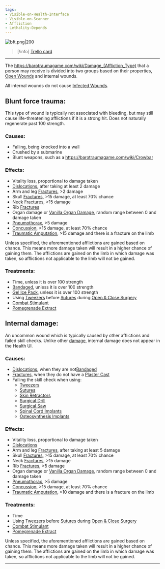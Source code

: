 ```yaml
---
tags:
- Visible-on-Health-Interface
- Visible-on-Scanner
- Affliction
- Lethality-Depends
---
```


![bft.png\|200](/Any%20bodypart/Internal%20Wounds%20-%20Attachments/68135c1d078fdecdd0864b3f.png)

> [!info] [Trello card](https://trello.com/c/tj9SaBlj/30-internal-wounds)

---

The https://barotraumagame.com/wiki/Damage_(Affliction_Type) that a person may receive is divided into two groups based on their properties, [Open Wounds](Open%20Wounds.md) and internal wounds.

All internal wounds do not cause [Infected Wounds](Infected%20Wounds.md).

## Blunt force trauma:

This type of wound is typically not associated with bleeding, but may still cause life-threatening afflictions if it is a strong hit. Does not naturally regenerate past 100 strength.

### Causes:

- Falling, being knocked into a wall
- Crushed by a submarine
- Blunt weapons, such as a https://barotraumagame.com/wiki/Crowbar

### Effects:

- Vitality loss, proportional to damage taken
- [Dislocations](../Bones/Dislocations.md), after taking at least 2 damage
- Arm and leg [Fractures](../Bones/Fractures.md), >2 damage
- Skull [Fractures](../Bones/Fractures.md), >15 damage, at least 70% chance
- Neck [Fractures](../Bones/Fractures.md), >15 damage
- Rib [Fractures](../Bones/Fractures.md)
- Organ damage or [Vanilla Organ Damage](../Torso/Vanilla%20Organ%20Damage.md), random range between 0 and damage taken
- [Pneumothorax](../Lungs/Pneumothorax.md), >5 damage
- [Concussion](../Head_Brain/Concussion.md), >15 damage, at least 70% chance
- [Traumatic Amputation](../Extremities/Traumatic%20Amputation.md), >15 damage and there is a fracture on the limb

Unless specified, the aforementioned afflictions are gained based on chance. This means more damage taken will result in a higher chance of gaining them. The afflictions are gained on the limb in which damage was taken, so afflictions not applicable to the limb will not be gained.

### Treatments:

- Time, unless it is over 100 strength
- [Bandaged](Bandaged.md), unless it is over 100 strength
- [Gel Ice Pack](../Items/Gel%20Ice%20Pack.md), unless it is over 100 strength
- Using [Tweezers](../Items/Tweezers.md) before [Sutures](../Items/Sutures.md) during [Open & Close Surgery](../Procedures/Open%20&%20Close%20Surgery.md)
- [Combat Stimulant](../Items/Combat%20Stimulant.md)
- [Pomegrenade Extract](https://barotraumagame.com/wiki/Pomegrenade_Extract)

## Internal damage:

An uncommon wound which is typically caused by other afflictions and failed skill checks. Unlike other [damage](https://barotraumagame.com/wiki/Damage_(Affliction_Type)), internal damage does not appear in the Health UI.

### Causes:

- [Dislocations](../Bones/Dislocations.md), when they are not[Bandaged](Bandaged.md)
- [Fractures](../Bones/Fractures.md), when they do not have a [Plaster Cast](../Extremities/Plaster%20Cast.md)
- Failing the skill check when using:
  - [Tweezers](../Items/Tweezers.md)
  - [Sutures](../Items/Sutures.md)
  - [Skin Retractors](../Items/Skin%20Retractors.md)
  - [Surgical Drill](../Items/Surgical%20Drill.md)
  - [Surgical Saw](../Items/Surgical%20Saw.md)
  - [Spinal Cord Implants](../Items/Spinal%20Cord%20Implants.md)
  - [Osteosynthesis Implants](../Items/Osteosynthesis%20Implants.md)

### Effects:

- Vitality loss, proportional to damage taken
- [Dislocations](../Bones/Dislocations.md)
- Arm and leg [Fractures](../Bones/Fractures.md), after taking at least 5 damage
- Skull [Fractures](../Bones/Fractures.md), >15 damage, at least 70% chance
- Neck [Fractures](../Bones/Fractures.md), >15 damage
- Rib [Fractures](../Bones/Fractures.md), >5 damage
- Organ damage or [Vanilla Organ Damage](../Torso/Vanilla%20Organ%20Damage.md), random range between 0 and damage taken
- [Pneumothorax](../Lungs/Pneumothorax.md), >5 damage
- [Concussion](../Head_Brain/Concussion.md), >15 damage, at least 70% chance
- [Traumatic Amputation](../Extremities/Traumatic%20Amputation.md), >10 damage and there is a fracture on the limb

### Treatments:

- Time
- Using [Tweezers](../Items/Tweezers.md) before [Sutures](../Items/Sutures.md) during [Open & Close Surgery](../Procedures/Open%20&%20Close%20Surgery.md)
- [Combat Stimulant](../Items/Combat%20Stimulant.md)
- [Pomegrenade Extract](https://barotraumagame.com/wiki/Pomegrenade_Extract)

Unless specified, the aforementioned afflictions are gained based on chance. This means more damage taken will result in a higher chance of gaining them. The afflictions are gained on the limb in which damage was taken, so afflictions not applicable to the limb will not be gained.

---

